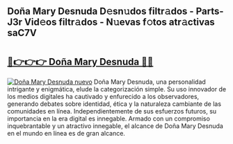 ## Doña Mary Desnuda D𝚎sn𝚞dos filtr𝚊dos - Parts-J3r Vid𝚎os filtr𝚊dos - N𝚞evas f𝚘tos atr𝚊ctivas saC7V

# <h2><a href="http://mb3akjm.tromn.icu/?c=Do%c3%b1a+Mary+Desnuda">🔗👉👉👉 Doña Mary Desnuda 🔗🔗</a></h2>

[![Doña Mary Desnuda nuevo](https://i.imgur.com/pEAQMta.gif)](http://mb3akjm.tromn.icu/?c=Do%c3%b1a+Mary+Desnuda)
Doña Mary Desnuda, una personalidad intrigante y enigmática, elude la categorización simple. Su uso innovador de los medios digitales ha cautivado y enfurecido a los observadores, generando debates sobre identidad, ética y la naturaleza cambiante de las comunidades en línea. Independientemente de sus esfuerzos futuros, su importancia en la era digital es innegable. Armado con un compromiso inquebrantable y un atractivo innegable, el alcance de Doña Mary Desnuda en el mundo en línea es de gran alcance.
